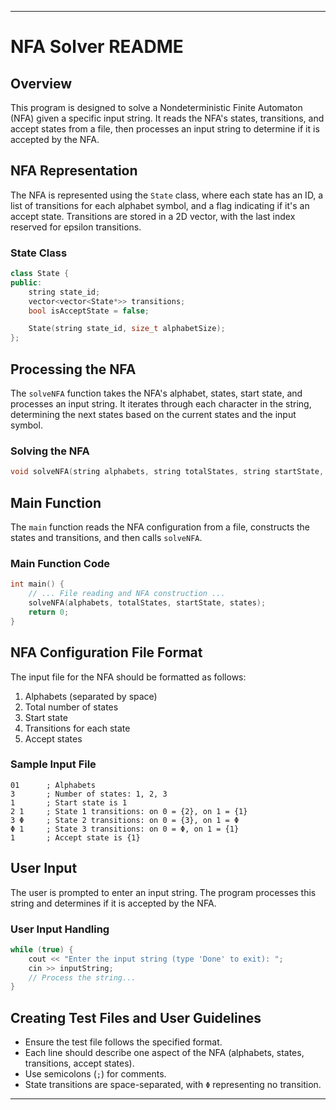 
---

# NFA Solver README

## Overview
This program is designed to solve a Nondeterministic Finite Automaton (NFA) given a specific input string. It reads the NFA's states, transitions, and accept states from a file, then processes an input string to determine if it is accepted by the NFA.

## NFA Representation
The NFA is represented using the `State` class, where each state has an ID, a list of transitions for each alphabet symbol, and a flag indicating if it's an accept state. Transitions are stored in a 2D vector, with the last index reserved for epsilon transitions.

### State Class
```cpp
class State {
public:
    string state_id;
    vector<vector<State*>> transitions;
    bool isAcceptState = false;

    State(string state_id, size_t alphabetSize);
};
```

## Processing the NFA
The `solveNFA` function takes the NFA's alphabet, states, start state, and processes an input string. It iterates through each character in the string, determining the next states based on the current states and the input symbol.

### Solving the NFA
```cpp
void solveNFA(string alphabets, string totalStates, string startState, vector<State*> states);
```

## Main Function
The `main` function reads the NFA configuration from a file, constructs the states and transitions, and then calls `solveNFA`.

### Main Function Code
```cpp
int main() {
    // ... File reading and NFA construction ...
    solveNFA(alphabets, totalStates, startState, states);
    return 0;
}
```

## NFA Configuration File Format
The input file for the NFA should be formatted as follows:
1. Alphabets (separated by space)
2. Total number of states
3. Start state
4. Transitions for each state
5. Accept states

### Sample Input File
```
01      ; Alphabets
3       ; Number of states: 1, 2, 3
1       ; Start state is 1
2 1     ; State 1 transitions: on 0 = {2}, on 1 = {1}
3 Φ     ; State 2 transitions: on 0 = {3}, on 1 = Φ
Φ 1     ; State 3 transitions: on 0 = Φ, on 1 = {1}
1       ; Accept state is {1}
```

## User Input
The user is prompted to enter an input string. The program processes this string and determines if it is accepted by the NFA.

### User Input Handling
```cpp
while (true) {
    cout << "Enter the input string (type 'Done' to exit): ";
    cin >> inputString;
    // Process the string...
}
```

## Creating Test Files and User Guidelines
- Ensure the test file follows the specified format.
- Each line should describe one aspect of the NFA (alphabets, states, transitions, accept states).
- Use semicolons (`;`) for comments.
- State transitions are space-separated, with `Φ` representing no transition.

<!-- ## Diagrams and Visuals
(Here, you can add images or diagrams that explain how NFAs work, how transitions are processed, or any other relevant visual aid.) -->

---